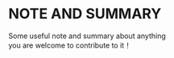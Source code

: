 NOTE AND SUMMARY
================
Some useful note and summary about anything<br/>
you are welcome to contribute to it！

